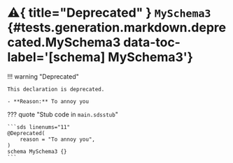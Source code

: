 [//]: # (DO NOT EDIT THIS FILE DIRECTLY. Instead, edit the corresponding stub file and execute `npm run docs:api`.)

# :warning:{ title="Deprecated" } <code class="doc-symbol doc-symbol-schema"></code> `MySchema3` {#tests.generation.markdown.deprecated.MySchema3 data-toc-label='[schema] MySchema3'}

!!! warning "Deprecated"

    This declaration is deprecated.

    - **Reason:** To annoy you

??? quote "Stub code in `main.sdsstub`"

    ```sds linenums="11"
    @Deprecated(
        reason = "To annoy you",
    )
    schema MySchema3 {}
    ```
